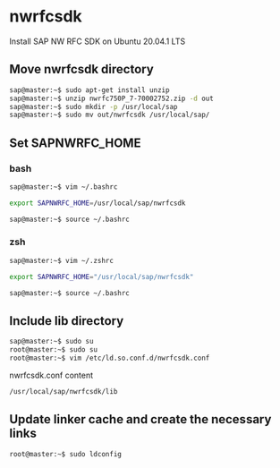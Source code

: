 # nwrfcsdk
Install SAP NW RFC SDK on Ubuntu 20.04.1 LTS

## Move nwrfcsdk directory
```bash
sap@master:~$ sudo apt-get install unzip
sap@master:~$ unzip nwrfc750P_7-70002752.zip -d out
sap@master:~$ sudo mkdir -p /usr/local/sap
sap@master:~$ sudo mv out/nwrfcsdk /usr/local/sap/
```

## Set SAPNWRFC_HOME
### bash
```bash
sap@master:~$ vim ~/.bashrc
```
```bash
export SAPNWRFC_HOME=/usr/local/sap/nwrfcsdk
```
```bash
sap@master:~$ source ~/.bashrc
```
### zsh
```bash
sap@master:~$ vim ~/.zshrc
```
```bash
export SAPNWRFC_HOME="/usr/local/sap/nwrfcsdk"
```
```bash
sap@master:~$ source ~/.bashrc
```

## Include lib directory
```bash
sap@master:~$ sudo su
root@master:~$ sudo su
root@master:~$ vim /etc/ld.so.conf.d/nwrfcsdk.conf
```
nwrfcsdk.conf content
```bash
/usr/local/sap/nwrfcsdk/lib
```

## Update linker cache and create the necessary links
```bash
root@master:~$ sudo ldconfig
```
